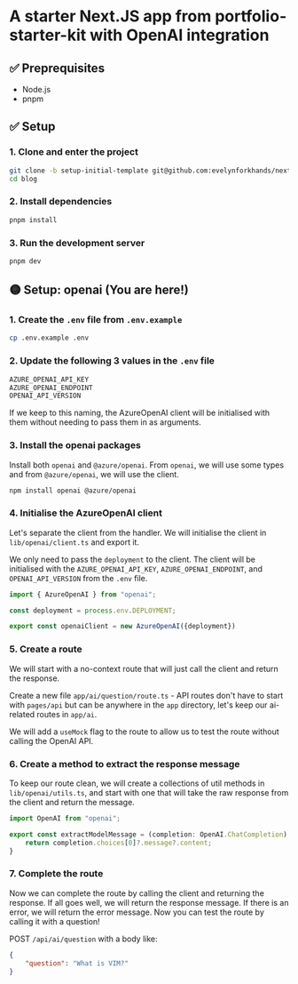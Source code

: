 # A starter Next.JS app from portfolio-starter-kit with OpenAI integration

## ✅ Preprequisites

- Node.js
- pnpm

## ✅ Setup

### 1. Clone and enter the project

```bash
git clone -b setup-initial-template git@github.com:evelynforkhands/next-gpt-demo-blog.git
cd blog
```

### 2. Install dependencies

```bash
pnpm install
```

### 3. Run the development server

```bash
pnpm dev
```

## 🟡 Setup: openai (You are here!)

### 1. Create the `.env` file from `.env.example` 

```bash
cp .env.example .env
```

### 2. Update the following 3 values in the `.env` file

```bash
AZURE_OPENAI_API_KEY
AZURE_OPENAI_ENDPOINT
OPENAI_API_VERSION
```
If we keep to this naming, the AzureOpenAI client will be initialised with them without needing to pass them in as arguments.

### 3. Install the openai packages

Install both `openai` and `@azure/openai`. From `openai`, we will use some types and from `@azure/openai`, we will use the client.


```bash
npm install openai @azure/openai
```

### 4. Initialise the AzureOpenAI client

Let's separate the client from the handler. We will initialise the client in `lib/openai/client.ts` and export it.

We only need to pass the `deployment` to the client. The client will be initialised with the `AZURE_OPENAI_API_KEY`, `AZURE_OPENAI_ENDPOINT`, and `OPENAI_API_VERSION` from the `.env` file.

```typescript
import { AzureOpenAI } from "openai";

const deployment = process.env.DEPLOYMENT;

export const openaiClient = new AzureOpenAI({deployment})
```

### 5. Create a route 

We will start with a no-context route that will just call the client and return the response.

Create a new file `app/ai/question/route.ts` - API routes don't have to start with `pages/api` but can be anywhere in the `app` directory, let's keep our ai-related routes in `app/ai`.

We will add a `useMock` flag to the route to allow us to test the route without calling the OpenAI API.


### 6. Create a method to extract the response message

To keep our route clean, we will create a collections of util methods in `lib/openai/utils.ts`, and start with one that will take the raw response from the client and return the message.

```typescript
import OpenAI from "openai";

export const extractModelMessage = (completion: OpenAI.ChatCompletion) => {
    return completion.choices[0]?.message?.content;
}
```

### 7. Complete the route

Now we can complete the route by calling the client and returning the response. If all goes well, we will return the response message. If there is an error, we will return the error message. Now you can test the route by calling it with a question!

POST `/api/ai/question` with a body like:

```json
{
    "question": "What is VIM?"
}
```